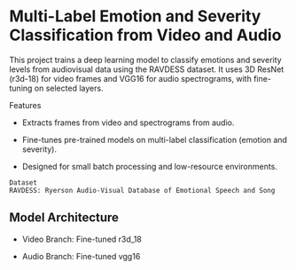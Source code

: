 # Multi-Label Emotion and Severity Classification from Video and Audio
This project trains a deep learning model to classify emotions and severity levels from audiovisual data using the RAVDESS dataset.
It uses 3D ResNet (r3d-18) for video frames and VGG16 for audio spectrograms, with fine-tuning on selected layers.

Features
- Extracts frames from video and spectrograms from audio.

- Fine-tunes pre-trained models on multi-label classification (emotion and severity).

- Designed for small batch processing and low-resource environments.

```
Dataset
RAVDESS: Ryerson Audio-Visual Database of Emotional Speech and Song
```

## Model Architecture

- Video Branch: Fine-tuned r3d_18

- Audio Branch: Fine-tuned vgg16
